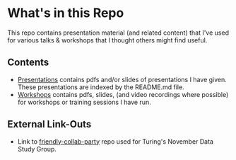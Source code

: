# What's in this Repo

This repo contains presentation material (and related content) that I've used for various talks & workshops that I thought others might find useful.

## Contents
- [Presentations](/Presentations) contains pdfs and/or slides of presentations I have given. These presentations are indexed by the README.md file.
- [Workshops](/Workshops) contains pdfs, slides, (and video recordings where possible) for workshops or training sessions I have run. 


## External Link-Outs
- Link to [friendly-collab-party](https://github.com/BrainonSilicon/friendly-collab-party) repo used for Turing's November Data Study Group.
